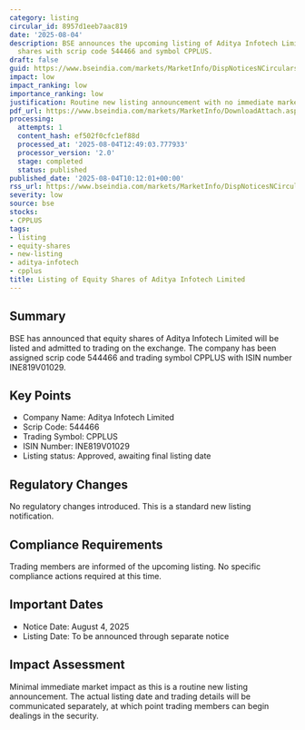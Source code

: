 ```yaml
---
category: listing
circular_id: 8957d1eeb7aac819
date: '2025-08-04'
description: BSE announces the upcoming listing of Aditya Infotech Limited equity
  shares with scrip code 544466 and symbol CPPLUS.
draft: false
guid: https://www.bseindia.com/markets/MarketInfo/DispNoticesNCirculars.aspx?Noticeid={916EF469-9C90-4DCD-9F5A-7B11C9BE43CF}&noticeno=20250804-13&dt=08/04/2025&icount=13&totcount=31&flag=0
impact: low
impact_ranking: low
importance_ranking: low
justification: Routine new listing announcement with no immediate market impact
pdf_url: https://www.bseindia.com/markets/MarketInfo/DownloadAttach.aspx?id=20250804-13&attachedId=
processing:
  attempts: 1
  content_hash: ef502f0cfc1ef88d
  processed_at: '2025-08-04T12:49:03.777933'
  processor_version: '2.0'
  stage: completed
  status: published
published_date: '2025-08-04T10:12:01+00:00'
rss_url: https://www.bseindia.com/markets/MarketInfo/DispNoticesNCirculars.aspx?Noticeid={916EF469-9C90-4DCD-9F5A-7B11C9BE43CF}&noticeno=20250804-13&dt=08/04/2025&icount=13&totcount=31&flag=0
severity: low
source: bse
stocks:
- CPPLUS
tags:
- listing
- equity-shares
- new-listing
- aditya-infotech
- cpplus
title: Listing of Equity Shares of Aditya Infotech Limited
---
```


## Summary

BSE has announced that equity shares of Aditya Infotech Limited will be listed and admitted to trading on the exchange. The company has been assigned scrip code 544466 and trading symbol CPPLUS with ISIN number INE819V01029.

## Key Points

- Company Name: Aditya Infotech Limited
- Scrip Code: 544466
- Trading Symbol: CPPLUS
- ISIN Number: INE819V01029
- Listing status: Approved, awaiting final listing date

## Regulatory Changes

No regulatory changes introduced. This is a standard new listing notification.

## Compliance Requirements

Trading members are informed of the upcoming listing. No specific compliance actions required at this time.

## Important Dates

- Notice Date: August 4, 2025
- Listing Date: To be announced through separate notice

## Impact Assessment

Minimal immediate market impact as this is a routine new listing announcement. The actual listing date and trading details will be communicated separately, at which point trading members can begin dealings in the security.
